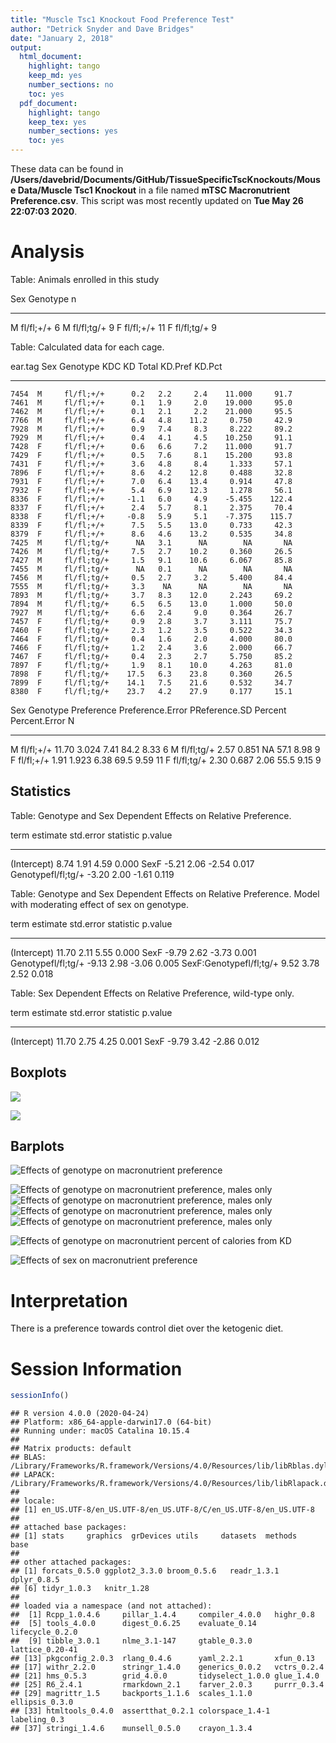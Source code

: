 ```yaml
---
title: "Muscle Tsc1 Knockout Food Preference Test"
author: "Detrick Snyder and Dave Bridges"
date: "January 2, 2018"
output:
  html_document:
    highlight: tango
    keep_md: yes
    number_sections: no
    toc: yes
  pdf_document:
    highlight: tango
    keep_tex: yes
    number_sections: yes
    toc: yes
---
```








These data can be found in **/Users/davebrid/Documents/GitHub/TissueSpecificTscKnockouts/Mouse Data/Muscle Tsc1 Knockout** in a file named **mTSC Macronutrient Preference.csv**.  This script was most recently updated on **Tue May 26 22:07:03 2020**.

# Analysis


Table: Animals enrolled in this study

Sex   Genotype       n
----  -----------  ---
M     fl/fl;+/+      6
M     fl/fl;tg/+     9
F     fl/fl;+/+     11
F     fl/fl;tg/+     9



Table: Calculated data for each cage.

 ear.tag  Sex   Genotype       KDC    KD   Total   KD.Pref   KD.Pct
--------  ----  -----------  -----  ----  ------  --------  -------
    7454  M     fl/fl;+/+      0.2   2.2     2.4    11.000     91.7
    7461  M     fl/fl;+/+      0.1   1.9     2.0    19.000     95.0
    7462  M     fl/fl;+/+      0.1   2.1     2.2    21.000     95.5
    7766  M     fl/fl;+/+      6.4   4.8    11.2     0.750     42.9
    7928  M     fl/fl;+/+      0.9   7.4     8.3     8.222     89.2
    7929  M     fl/fl;+/+      0.4   4.1     4.5    10.250     91.1
    7428  F     fl/fl;+/+      0.6   6.6     7.2    11.000     91.7
    7429  F     fl/fl;+/+      0.5   7.6     8.1    15.200     93.8
    7431  F     fl/fl;+/+      3.6   4.8     8.4     1.333     57.1
    7896  F     fl/fl;+/+      8.6   4.2    12.8     0.488     32.8
    7931  F     fl/fl;+/+      7.0   6.4    13.4     0.914     47.8
    7932  F     fl/fl;+/+      5.4   6.9    12.3     1.278     56.1
    8336  F     fl/fl;+/+     -1.1   6.0     4.9    -5.455    122.4
    8337  F     fl/fl;+/+      2.4   5.7     8.1     2.375     70.4
    8338  F     fl/fl;+/+     -0.8   5.9     5.1    -7.375    115.7
    8339  F     fl/fl;+/+      7.5   5.5    13.0     0.733     42.3
    8379  F     fl/fl;+/+      8.6   4.6    13.2     0.535     34.8
    7425  M     fl/fl;tg/+      NA   3.1      NA        NA       NA
    7426  M     fl/fl;tg/+     7.5   2.7    10.2     0.360     26.5
    7427  M     fl/fl;tg/+     1.5   9.1    10.6     6.067     85.8
    7455  M     fl/fl;tg/+      NA   0.1      NA        NA       NA
    7456  M     fl/fl;tg/+     0.5   2.7     3.2     5.400     84.4
    7555  M     fl/fl;tg/+     3.3    NA      NA        NA       NA
    7893  M     fl/fl;tg/+     3.7   8.3    12.0     2.243     69.2
    7894  M     fl/fl;tg/+     6.5   6.5    13.0     1.000     50.0
    7927  M     fl/fl;tg/+     6.6   2.4     9.0     0.364     26.7
    7457  F     fl/fl;tg/+     0.9   2.8     3.7     3.111     75.7
    7460  F     fl/fl;tg/+     2.3   1.2     3.5     0.522     34.3
    7464  F     fl/fl;tg/+     0.4   1.6     2.0     4.000     80.0
    7466  F     fl/fl;tg/+     1.2   2.4     3.6     2.000     66.7
    7467  F     fl/fl;tg/+     0.4   2.3     2.7     5.750     85.2
    7897  F     fl/fl;tg/+     1.9   8.1    10.0     4.263     81.0
    7898  F     fl/fl;tg/+    17.5   6.3    23.8     0.360     26.5
    7899  F     fl/fl;tg/+    14.1   7.5    21.6     0.532     34.7
    8380  F     fl/fl;tg/+    23.7   4.2    27.9     0.177     15.1



Sex   Genotype      Preference   Preference.Error   PReference.SD   Percent   Percent.Error    N
----  -----------  -----------  -----------------  --------------  --------  --------------  ---
M     fl/fl;+/+          11.70              3.024            7.41      84.2            8.33    6
M     fl/fl;tg/+          2.57              0.851              NA      57.1            8.98    9
F     fl/fl;+/+           1.91              1.923            6.38      69.5            9.59   11
F     fl/fl;tg/+          2.30              0.687            2.06      55.5            9.15    9

## Statistics


Table: Genotype and Sex Dependent Effects on Relative Preference.

term                  estimate   std.error   statistic   p.value
-------------------  ---------  ----------  ----------  --------
(Intercept)               8.74        1.91        4.59     0.000
SexF                     -5.21        2.06       -2.54     0.017
Genotypefl/fl;tg/+       -3.20        2.00       -1.61     0.119



Table: Genotype and Sex Dependent Effects on Relative Preference.  Model with moderating effect of sex on genotype.

term                       estimate   std.error   statistic   p.value
------------------------  ---------  ----------  ----------  --------
(Intercept)                   11.70        2.11        5.55     0.000
SexF                          -9.79        2.62       -3.73     0.001
Genotypefl/fl;tg/+            -9.13        2.98       -3.06     0.005
SexF:Genotypefl/fl;tg/+        9.52        3.78        2.52     0.018



Table: Sex Dependent Effects on Relative Preference, wild-type only.

term           estimate   std.error   statistic   p.value
------------  ---------  ----------  ----------  --------
(Intercept)       11.70        2.75        4.25     0.001
SexF              -9.79        3.42       -2.86     0.012

## Boxplots

![](figures/knockout-effects-boxplot-1.png)<!-- -->

![](figures/sex-effects-boxplot-1.png)<!-- -->



## Barplots

![Effects of genotype on macronutrient preference](figures/knockout-effects-barplot-relative-preference-1.png)

![Effects of genotype on macronutrient preference, males only](figures/knockout-effects-barplot-relative-preference-males-1.png)![Effects of genotype on macronutrient preference, males only](figures/knockout-effects-barplot-relative-preference-males-2.png)![Effects of genotype on macronutrient preference, males only](figures/knockout-effects-barplot-relative-preference-males-3.png)![Effects of genotype on macronutrient preference, males only](figures/knockout-effects-barplot-relative-preference-males-4.png)

![Effects of genotype on macronutrient percent of calories from KD](figures/knockout-effects-barplot-percent-1.png)

![Effects of sex on macronutrient preference](figures/sex-effects-barplot-1.png)

# Interpretation

There is a preference towards control diet over the ketogenic diet.

# Session Information


```r
sessionInfo()
```

```
## R version 4.0.0 (2020-04-24)
## Platform: x86_64-apple-darwin17.0 (64-bit)
## Running under: macOS Catalina 10.15.4
## 
## Matrix products: default
## BLAS:   /Library/Frameworks/R.framework/Versions/4.0/Resources/lib/libRblas.dylib
## LAPACK: /Library/Frameworks/R.framework/Versions/4.0/Resources/lib/libRlapack.dylib
## 
## locale:
## [1] en_US.UTF-8/en_US.UTF-8/en_US.UTF-8/C/en_US.UTF-8/en_US.UTF-8
## 
## attached base packages:
## [1] stats     graphics  grDevices utils     datasets  methods   base     
## 
## other attached packages:
## [1] forcats_0.5.0 ggplot2_3.3.0 broom_0.5.6   readr_1.3.1   dplyr_0.8.5  
## [6] tidyr_1.0.3   knitr_1.28   
## 
## loaded via a namespace (and not attached):
##  [1] Rcpp_1.0.4.6     pillar_1.4.4     compiler_4.0.0   highr_0.8       
##  [5] tools_4.0.0      digest_0.6.25    evaluate_0.14    lifecycle_0.2.0 
##  [9] tibble_3.0.1     nlme_3.1-147     gtable_0.3.0     lattice_0.20-41 
## [13] pkgconfig_2.0.3  rlang_0.4.6      yaml_2.2.1       xfun_0.13       
## [17] withr_2.2.0      stringr_1.4.0    generics_0.0.2   vctrs_0.2.4     
## [21] hms_0.5.3        grid_4.0.0       tidyselect_1.0.0 glue_1.4.0      
## [25] R6_2.4.1         rmarkdown_2.1    farver_2.0.3     purrr_0.3.4     
## [29] magrittr_1.5     backports_1.1.6  scales_1.1.0     ellipsis_0.3.0  
## [33] htmltools_0.4.0  assertthat_0.2.1 colorspace_1.4-1 labeling_0.3    
## [37] stringi_1.4.6    munsell_0.5.0    crayon_1.3.4
```
